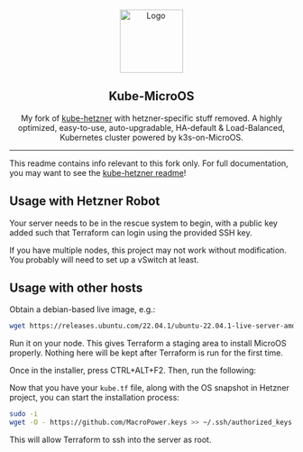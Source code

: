 <!-- PROJECT LOGO -->
<br />
<p align="center">
  <a href="https://github.com/mysticaltech/kube-hetzner">
    <img src="https://github.com/MacroPower/terraform-kube-microos/raw/master/.images/kube-hetzner-logo.png" alt="Logo" width="112" height="112">
  </a>

  <h2 align="center">Kube-MicroOS</h2>

  <p align="center">
    My fork of <a href="https://github.com/kube-hetzner/terraform-hcloud-kube-hetzner">kube-hetzner</a> with hetzner-specific stuff removed. A highly optimized, easy-to-use, auto-upgradable, HA-default & Load-Balanced, Kubernetes cluster powered by k3s-on-MicroOS.
  </p>
  <hr />
</p>

This readme contains info relevant to this fork only. For full documentation,
you may want to see the [kube-hetzner readme](https://github.com/kube-hetzner/terraform-hcloud-kube-hetzner)!

## Usage with Hetzner Robot

Your server needs to be in the rescue system to begin, with a public key added
such that Terraform can login using the provided SSH key.

If you have multiple nodes, this project may not work without modification. You
probably will need to set up a vSwitch at least.

## Usage with other hosts

Obtain a debian-based live image, e.g.:

```sh
wget https://releases.ubuntu.com/22.04.1/ubuntu-22.04.1-live-server-amd64.iso
```

Run it on your node. This gives Terraform a staging area to install MicroOS
properly. Nothing here will be kept after Terraform is run for the first time.

Once in the installer, press CTRL+ALT+F2. Then, run the following:

Now that you have your `kube.tf` file, along with the OS snapshot in Hetzner project, you can start the installation process:

```sh
sudo -i
wget -O - https://github.com/MacroPower.keys >> ~/.ssh/authorized_keys
```

This will allow Terraform to ssh into the server as root.
